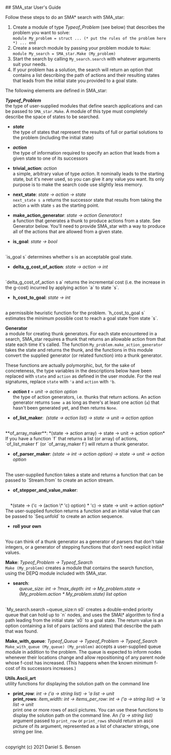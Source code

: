 <br>
## SMA_star User's Guide

Follow these steps to do an SMA* search with SMA_star:
1. Create a module of type *Typeof_Problem* (see below) that describes the problem you want to solve:<br>
`module My_problem = struct ... (* put the rules of the problem here *) ... end`
2. Create a search module by passing your problem module to `Make`:<br>
`module My_search = SMA_star.Make (My_problem)`
3. Start the search by calling `My_search.search` with whatever arguments suit your needs.
4. If your problem has a solution, the search will return an option that contains a list describing the path of actions and their resulting states that leads from the initial state you provided to a goal state.

The following elements are defined in SMA_star:

 ***Typeof_Problem***
<br>
the type of user-supplied modules that define search applications and can be passed to `SMA_star.Make`. A module of this type must completely describe the space of states  to be searched.

- ***state***<br>
the type of states that represent the results of full or partial solutions to the problem (including the initial state)

- ***action***<br>
the type of information required to specify an action that leads from a given state to one of its successors

- **trivial_action**: *action*<br>
a simple, arbitrary value of type *action*. It nominally leads to the starting state, but it's never used, so you can give it any value you want. Its only purpose is to make the search code use slightly less memory.

- **next_state**: *state -> action -> state*<br>
`next_state s a` returns the successor state that results from taking the action `a` with state `s` as the starting point.

- **make_action_generator**: *state -> action Generator.t*<br>
a function that generates a thunk to produce actions from a state. See Generator below. You'll need to provide SMA_star with a way to produce all of the actions that are allowed from a given state.

- **is_goal**: *state -> bool*
<br>
`is_goal s` determines whether s is an acceptable goal state.

- **delta_g_cost_of_action**: *state -> action -> int*
<br>
`delta_g_cost_of_action s a` returns the incremental cost (i.e. the increase in the g-cost) incurred by applying action `a` to state `s`.

- **h_cost_to_goal**: *state -> int*
<br>
a permissible heuristic function for the problem. `h_cost_to_goal s` estimates the minimum possible cost to reach a goal state from state `s`.

**Generator**<br>
a module for creating thunk generators. For each state encountered in a search, SMA_star requires a thunk that returns an allowable action from that state each time it's called. The function `My_problem.make_action_generator` takes the state and returns the thunk, and the functions in this module convert the supplied generator (or related function) into a thunk generator. 

These functions are actually polymorphic, but, for the sake of concreteness, the type variables in the descriptions below have been replaced with `state` and `action` as defined in the user module. For the real signatures, replace `state` with `'a` and `action` with `'b`.

- ***action t*** = *unit -> action option*<br>
the type of action generators, i.e. thunks that return actions. An action generator returns `Some a` as long as there's at least one action (`a`) that hasn't been generated yet, and then returns `None`.

- **of_list_maker**:&nbsp; *(state -> action list)  -> state -> unit -> action option*
<br>
**of_array_maker**: *(state -> action array) -> state -> unit -> action option*
<br>
If you have a function `f` that returns a list (or array) of actions, `of_list_maker f` (or `of_array_maker f`) will return a thunk generator.

- **of_parser_maker**: *(state -> int -> action option) -> state -> unit -> action option*
<br>
The user-supplied function takes a state and returns a function that can be passed to `Stream.from` to create an action stream.

- **of_stepper_and_value_maker**:
<br>
&nbsp;&nbsp;&nbsp;&nbsp;*(state -> ('c -> (action \* 'c) option) * 'c) -> state -> unit -> action option*
<br>
The user-supplied function returns a function and an initial value that can be passed to `Seq.unfold` to create an action sequence.

- **roll your own**
<br>
You can think of a thunk generator as a generator of parsers that don't take integers, or a generator of stepping functions that don't need explicit initial values.

**Make**: *Typeof_Problem -> Typeof_Search*
<br>
`Make (My_problem)` creates a module that contains the search function, using the DEPQ module included with SMA_star.

- **search**:<br>
&nbsp;&nbsp;&nbsp;&nbsp; *queue_size: int -> ?max_depth: int -> My_problem.state -> <br>
&nbsp;&nbsp;&nbsp;&nbsp; (My_problem.action * My_problem.state) list option*
<br>
`My_search.search ~queue_size:n s0` creates a double-ended priority queue that can hold up to `n` nodes, and uses the SMA\* algorithm to find a path leading from the initial state `s0` to a goal state. The return value is an option containing a list of pairs (actions and states) that describe the path that was found.

**Make_with_queue**: *Typeof_Queue -> Typeof_Problem -> Typeof_Search*
<br>
`Make_with_queue (My_queue) (My_problem)` accepts a user-supplied queue module in addition to the problem. The queue is expected to inform nodes whenever their locations change and allow repositioning of any parent node whose f-cost has increased. (This happens when the known minimum f-cost of its successors increases.)

**Utils.Ascii_art**
<br>
utility functions for displaying the solution path on the command line
- **print_row**: *int -> ('a -> string list) -> 'a list -> unit*<br>
**print_rows**: *item_width: int -> items_per_row: int -> ('a -> string list) -> 'a list -> unit*<br>
print one or more rows of ascii pictures. You can use these functions to display the solution path on the command line. An *('a -> string list)* argument passed to `print_row` or `print_rows` should return an ascii picture of its argument, represented as a list of character strings, one string per line. 

<br>
copyright (c) 2021 Daniel S. Bensen
<br><br>

